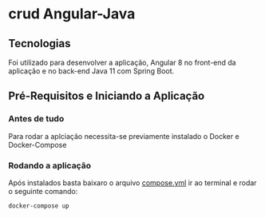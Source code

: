 # crud Angular-Java

## Tecnologias
Foi utilizado para desenvolver a aplicação, Angular 8 no front-end da aplicação e no back-end Java 11 com Spring Boot.

## Pré-Requisitos e Iniciando a Aplicação
### Antes de tudo
Para rodar a aplciação necessita-se previamente instalado o Docker e Docker-Compose
### Rodando a aplicação
Após instalados basta baixaro o arquivo [compose.yml](https://raw.githubusercontent.com/Erivelto47/crud-angular/master/docker-compose.yml) ir ao terminal e rodar o seguinte comando:

`docker-compose up`

